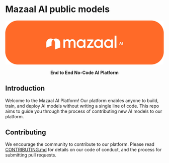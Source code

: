 # Mazaal AI public models

<div align="center">

<img alt="Mazaal AI" src="assets/mazaalai_logo.png" width="800px" style="max-width: 100%;">

<br/>

**End to End No-Code AI Platform**
</div>

## Introduction
Welcome to the Mazaal AI Platform! Our platform enables anyone to build, train, and deploy AI models without writing a single line of code. This repo aims to guide you through the process of contributing new AI models to our platform. 

## Contributing
We encourage the community to contribute to our platform. Please read [CONTRIBUTING.md](CONTRIBUTING.md) for details on our code of conduct, and the process for submitting pull requests.

